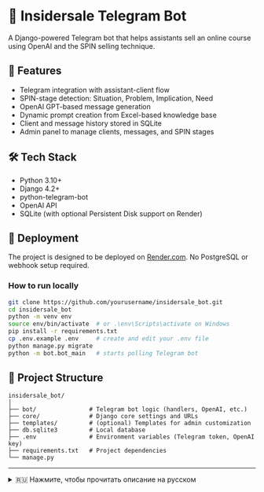 # 🤖 Insidersale Telegram Bot

A Django-powered Telegram bot that helps assistants sell an online course using OpenAI and the SPIN selling technique.

## 📌 Features

- Telegram integration with assistant-client flow
- SPIN-stage detection: Situation, Problem, Implication, Need
- OpenAI GPT-based message generation
- Dynamic prompt creation from Excel-based knowledge base
- Client and message history stored in SQLite
- Admin panel to manage clients, messages, and SPIN stages

## 🛠 Tech Stack

- Python 3.10+
- Django 4.2+
- python-telegram-bot
- OpenAI API
- SQLite (with optional Persistent Disk support on Render)

## 🚀 Deployment

The project is designed to be deployed on [Render.com](https://render.com). No PostgreSQL or webhook setup required.

### How to run locally

```bash
git clone https://github.com/yourusername/insidersale_bot.git
cd insidersale_bot
python -m venv env
source env/bin/activate  # or .\env\Scripts\activate on Windows
pip install -r requirements.txt
cp .env.example .env     # create and edit your .env file
python manage.py migrate
python -m bot.bot_main   # starts polling Telegram bot
```

## 📁 Project Structure

```
insidersale_bot/
│
├── bot/               # Telegram bot logic (handlers, OpenAI, etc.)
├── core/              # Django core settings and URLs
├── templates/         # (optional) Templates for admin customization
├── db.sqlite3         # Local database
├── .env               # Environment variables (Telegram token, OpenAI key)
├── requirements.txt   # Project dependencies
└── manage.py
```

---

<details>
<summary>🇷🇺 Нажмите, чтобы прочитать описание на русском</summary>

# 🤖 Insidersale Telegram Bot

Telegram-бот на Django, помогающий ассистентам продавать онлайн-курс с помощью OpenAI и техники SPIN-продаж.

## 📌 Возможности

- Интеграция с Telegram (ассистент → клиент)
- Автоматическое определение этапа SPIN (S, P, I, N)
- Генерация ответов с помощью OpenAI GPT
- Загрузка базы знаний из Excel-файла
- Сохранение клиентов и истории сообщений в SQLite
- Админка для просмотра клиентов и диалогов

## 🛠 Технологии

- Python 3.10+
- Django 4.2+
- python-telegram-bot
- OpenAI API
- SQLite (с возможностью подключения Persistent Disk на Render)

## 🚀 Деплой

Проект предназначен для хостинга на [Render.com](https://render.com).  
PostgreSQL и вебхуки не требуются.

### Как запустить локально

```bash
git clone https://github.com/yourusername/insidersale_bot.git
cd insidersale_bot
python -m venv env
source env/bin/activate  # или .\env\Scripts\activate на Windows
pip install -r requirements.txt
cp .env.example .env     # создайте и настройте .env файл
python manage.py migrate
python -m bot.bot_main   # запускает Telegram-бота в режиме polling
```

</details>